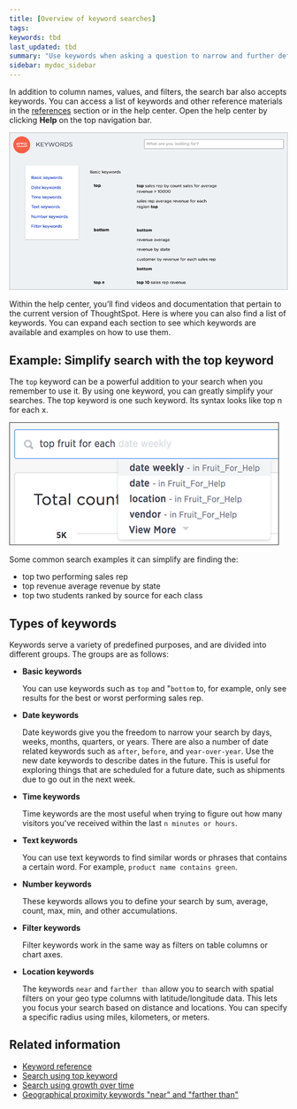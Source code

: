 ```yaml
---
title: [Overview of keyword searches]
tags:
keywords: tbd
last_updated: tbd
summary: "Use keywords when asking a question to narrow and further define your search."
sidebar: mydoc_sidebar
---
```

In addition to column names, values, and filters, the search bar also accepts keywords.  You can access a list of keywords and other reference materials in the [references](/pages/reference/keyword_reference.html#) section or in the help center. Open the help center by clicking **Help** on the top navigation bar.

 ![](/pages/images/help_center_keywords.png "Help center keywords list")

 Within the help center, you’ll find videos and documentation that pertain to the current version of ThoughtSpot. Here is where you can also find a list of keywords. You can expand each section to see which keywords are available and examples on how to use them.

## Example: Simplify search with the top keyword

 The `top` keyword can be a powerful addition to your search when you remember to use it. By using one keyword, you can greatly simplify your searches. The top keyword is one such keyword. Its syntax looks like top n for each x.

![](/pages/images/top_fruit.png "Top keyword syntax")

 Some common search examples it can simplify are finding the:

 -   top two performing sales rep
 -   top revenue average revenue by state
 -   top two students ranked by source for each class


## Types of keywords

Keywords serve a variety of predefined purposes, and are divided into different groups. The groups are as follows:

-   **Basic keywords**

    You can use keywords such as `top` and "`bottom` to, for example, only see results for the best or worst performing sales rep.

-   **Date keywords**

    Date keywords give you the freedom to narrow your search by days, weeks, months, quarters, or years. There are also a number of date related keywords such as `after`, `before`, and `year-over-year`. Use the new date keywords to describe dates in the future. This is useful for exploring things that are scheduled for a future date, such as shipments due to go out in the next week.

-   **Time keywords**

    Time keywords are the most useful when trying to figure out how many visitors you've received within the last `n minutes or hours`.

-   **Text keywords**

    You can use text keywords to find similar words or phrases that contains a certain word. For example, `product name contains green`.

-   **Number keywords**

    These keywords allows you to define your search by sum, average, count, max, min, and other accumulations.

-   **Filter keywords**

    Filter keywords work in the same way as filters on table columns or chart axes.

-   **Location keywords**

    The keywords `near` and `farther than` allow you to search with spatial filters on your geo type columns with latitude/longitude data. This lets you focus your search based on distance and locations. You can specify a specific radius using miles, kilometers, or meters.



## Related information  

- [Keyword reference](/pages/reference/keyword_reference.html#)
- [Search using top keyword](/pages/advanced_searches_guide/keywords/search_using_top_keyword.html)  
- [Search using growth over time](/pages/complex_searches/search_using_growth_over_time.html)  
- [Geographical proximity keywords "near" and "farther than"](/pages/admin/features/proximity_search.html)  
